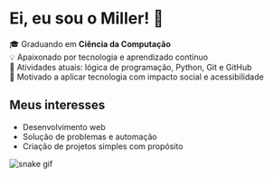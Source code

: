 # Ei, eu sou o Miller! 👋

🎓 Graduando em **Ciência da Computação**  
💡 Apaixonado por tecnologia e aprendizado contínuo  
🔧 Atividades atuais: lógica de programação, Python, Git e GitHub  
🌱 Motivado a aplicar tecnologia com impacto social e acessibilidade  

## Meus interesses
- Desenvolvimento web
- Solução de problemas e automação
- Criação de projetos simples com propósito


![snake gif](https://github.com/ofmsant/ofmsant/blob/output/github-contribution-grid-snake-dark.svg)
